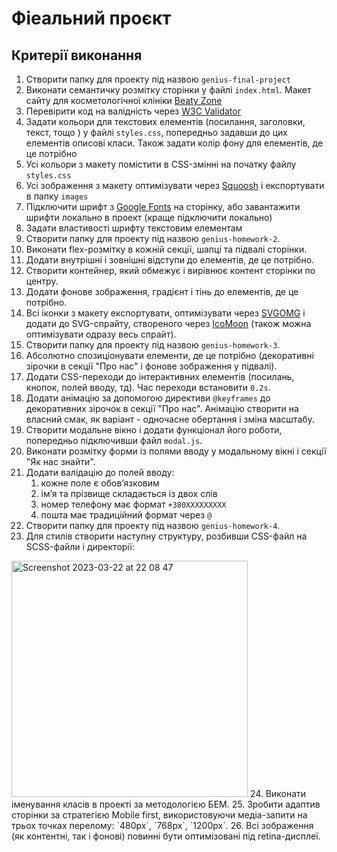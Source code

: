 # Фіеальний проєкт

## Критерії виконання


1. Створити папку для проекту під назвою `genius-final-project`
2. Виконати семантичку розмітку сторінки у файлі `index.html`. Макет сайту для косметологічної клініки [Beaty Zone](https://www.figma.com/file/sBABARapP4nL9lK1dG3n1l/Beauty-Zone?node-id=30:13827&t=5TZsDPh49nijl4fH-1)
3. Перевірити код на валідність через [W3C Validator](https://validator.w3.org/#validate_by_uri) 
4. Задати кольори для текстових елементів (посилання, заголовки, текст, тощо ) у файлі `styles.css`, попередньо задавши до цих елементів описові класи. Також задати колір фону для елементів, де це потрібно
5. Усі кольори з макету помістити в CSS-змінні на початку файлу `styles.css`
6. Усі зображення з макету оптимізувати через [Squoosh](https://squoosh.app/) і експортувати в папку `images`
7. Підключити шрифт з [Google Fonts](https://fonts.google.com/) на сторінку, або завантажити шрифти локально в проект (краще підключити локально)
8. Задати властивості шрифту текстовим елементам
9. Створити папку для проекту під назвою `genius-homework-2`.
10. Виконати flex-розмітку в кожній секції, шапці та підвалі сторінки. 
11. Додати внутрішні і зовнішні відступи до елементів, де це потрібно.
12. Створити контейнер, який обмежує і вирівнює контент сторінки по центру.
13. Додати фонове зображення, градієнт і тінь до елементів, де це потрібно.
14. Всі іконки з макету експортувати, оптимізувати через [SVGOMG](https://jakearchibald.github.io/svgomg/) і додати до SVG-спрайту, створеного через [IcoMoon](https://icomoon.io/) (також можна оптимізувати одразу весь спрайт).
15. Створити папку для проекту під назвою `genius-homework-3`.
16. Абсолютно спозиціонувати елементи, де це потрібно (декоративні зірочки в секції "Про нас" і фонове зображення у підвалі).
17. Додати CSS-переходи до інтерактивних елементів (посилань, кнопок, полей вводу, тд). Час переходи встановити `0.2s`.
18. Додати анімацію за допомогою директиви `@keyframes` до декоративних зірочок в секції "Про нас". Анімацію створити на власний смак, як варіант - одночасне обертання і зміна масштабу.
19. Створити модальне вікно і додати функціонал його роботи, попередньо підключивши файл `modal.js`.
20. Виконати розмітку форми із полями вводу у модальному вікні і секції "Як нас знайти".
21. Додати валідацію до полей вводу:
	1. кожне поле є обовʼязковим
	2. імʼя та прізвище складається із двох слів
	3. номер телефону має формат `+380ХХХХХХХХХ`
	4. пошта має традиційний формат через `@`
22. Створити папку для проекту під назвою `genius-homework-4`.
23. Для стилів створити наступну структуру, розбивши CSS-файл на SCSS-файли і директорії:
<img width="378" alt="Screenshot 2023-03-22 at 22 08 47" src="https://user-images.githubusercontent.com/124382088/227026318-836b83e3-888e-42b7-9b6f-52b3f04f9923.png">
24. Виконати іменування класів в проекті за методологією БЕМ.
25. Зробити адаптив сторінки за стратегією Mobile first, використовуючи медіа-запити на трьох точках перелому: `480px`, `768px`, `1200px`.
26. Всі зображення (як контентні, так і фонові) повинні бути оптимізовані під retina-дисплеї.
